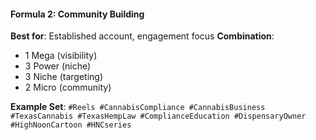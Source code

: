 #### Formula 2: Community Building

**Best for**: Established account, engagement focus
**Combination**:

- 1 Mega (visibility)
- 3 Power (niche)
- 3 Niche (targeting)
- 2 Micro (community)

**Example Set**:
`#Reels #CannabisCompliance #CannabisBusiness #TexasCannabis #TexasHempLaw #ComplianceEducation #DispensaryOwner #HighNoonCartoon #HNCseries`
